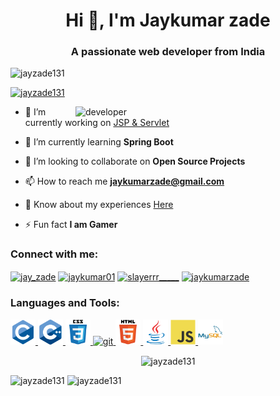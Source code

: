 <h1 align="center">Hi 👋, I'm Jaykumar zade</h1>
<h3 align="center">A passionate web developer from India</h3>

<p align="left"> <img src="https://komarev.com/ghpvc/?username=jayzade131&label=Profile%20views&color=0e75b6&style=flat" alt="jayzade131" /> </p>

<p align="left"> <a href="https://github.com/ryo-ma/github-profile-trophy"><img src="https://github-profile-trophy.vercel.app/?username=jayzade131" alt="jayzade131" /></a> </p>

<img align ="right" alt="developer" width="400" src="https://cdn.dribbble.com/users/1162077/screenshots/5403918/media/d5dccb5d5818cba2c8fa0cb15fb578b3.gif" alt="jaymadharchodh">

- 🔭 I’m currently working on [JSP & Servlet](git@github.com:Jayzade131/Basic-Banking-System-The-Spark-Foundation.git)

- 🌱 I’m currently learning **Spring Boot**

- 👯 I’m looking to collaborate on **Open Source Projects**

- 📫 How to reach me **jaykumarzade@gmail.com**

- 📄 Know about my experiences [Here](https://drive.google.com/file/d/1FqMi4acKpzP7BnpRRxeZLJUtg6zStRFO/view?usp=share_link)

- ⚡ Fun fact **I am Gamer**

<h3 align="left">Connect with me:</h3>
<p align="left">
<a href="https://twitter.com/jay_zade" target="blank"><img align="center" src="https://raw.githubusercontent.com/rahuldkjain/github-profile-readme-generator/master/src/images/icons/Social/twitter.svg" alt="jay_zade" height="30" width="40" /></a>
<a href="https://linkedin.com/in/jaykumar01" target="blank"><img align="center" src="https://raw.githubusercontent.com/rahuldkjain/github-profile-readme-generator/master/src/images/icons/Social/linked-in-alt.svg" alt="jaykumar01" height="30" width="40" /></a>
<a href="https://instagram.com/slayerrr_____" target="blank"><img align="center" src="https://raw.githubusercontent.com/rahuldkjain/github-profile-readme-generator/master/src/images/icons/Social/instagram.svg" alt="slayerrr_____" height="30" width="40" /></a>
<a href="https://www.hackerrank.com/jaykumarzade" target="blank"><img align="center" src="https://raw.githubusercontent.com/rahuldkjain/github-profile-readme-generator/master/src/images/icons/Social/hackerrank.svg" alt="jaykumarzade" height="30" width="40" /></a>
</p>

<h3 align="left">Languages and Tools:</h3>
<p align="left"> <a href="https://www.cprogramming.com/" target="_blank" rel="noreferrer"> <img src="https://raw.githubusercontent.com/devicons/devicon/master/icons/c/c-original.svg" alt="c" width="40" height="40"/> </a> <a href="https://www.w3schools.com/cpp/" target="_blank" rel="noreferrer"> <img src="https://raw.githubusercontent.com/devicons/devicon/master/icons/cplusplus/cplusplus-original.svg" alt="cplusplus" width="40" height="40"/> </a> <a href="https://www.w3schools.com/css/" target="_blank" rel="noreferrer"> <img src="https://raw.githubusercontent.com/devicons/devicon/master/icons/css3/css3-original-wordmark.svg" alt="css3" width="40" height="40"/> </a> <a href="https://git-scm.com/" target="_blank" rel="noreferrer"> <img src="https://www.vectorlogo.zone/logos/git-scm/git-scm-icon.svg" alt="git" width="40" height="40"/> </a> <a href="https://www.w3.org/html/" target="_blank" rel="noreferrer"> <img src="https://raw.githubusercontent.com/devicons/devicon/master/icons/html5/html5-original-wordmark.svg" alt="html5" width="40" height="40"/> </a> <a href="https://www.java.com" target="_blank" rel="noreferrer"> <img src="https://raw.githubusercontent.com/devicons/devicon/master/icons/java/java-original.svg" alt="java" width="40" height="40"/> </a> <a href="https://developer.mozilla.org/en-US/docs/Web/JavaScript" target="_blank" rel="noreferrer"> <img src="https://raw.githubusercontent.com/devicons/devicon/master/icons/javascript/javascript-original.svg" alt="javascript" width="40" height="40"/> </a> <a href="https://www.mysql.com/" target="_blank" rel="noreferrer"> <img src="https://raw.githubusercontent.com/devicons/devicon/master/icons/mysql/mysql-original-wordmark.svg" alt="mysql" width="40" height="40"/> </a> </p>

<div align= "center"><p><img align="center" src="https://github-readme-streak-stats.herokuapp.com/?user=jayzade131&" alt="jayzade131" /></p></div>
<div>
<p><img src="https://github-readme-stats.vercel.app/api?username=jayzade131&show_icons=true&locale=en" alt="jayzade131" />
<img src="https://github-readme-stats.vercel.app/api/top-langs?username=jayzade131&show_icons=true&locale=en&layout=compact" alt="jayzade131" /></p></div>
<br/><br/>
<!--
<a href="https://github.com/Jayzade131/github-readme-activity-graph"><img alt="Jaykumar zade's Activity Graph" src="https://activity-graph.herokuapp.com/graph?username=Jayzade131&bg_color=FFFFFF&color=118DFF&line=118DFF&point=118DFF&hide_border=true" /></a>

-->
